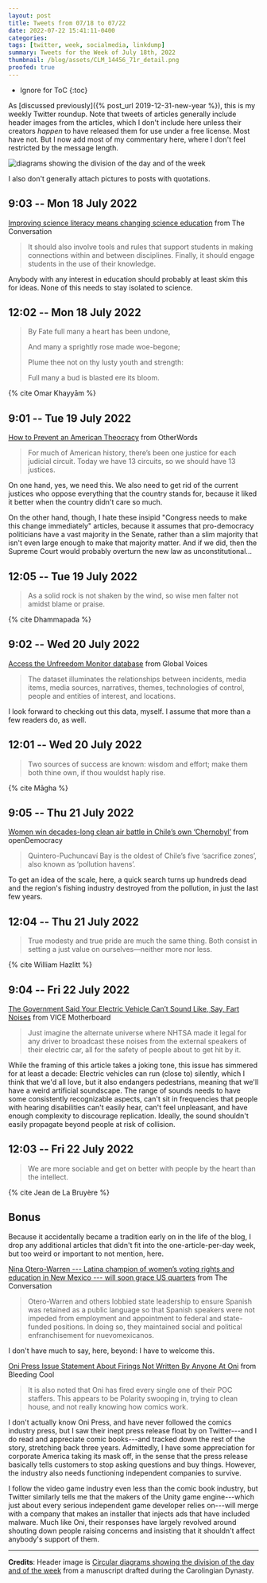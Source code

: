 ```yaml
---
layout: post
title: Tweets from 07/18 to 07/22
date: 2022-07-22 15:41:11-0400
categories:
tags: [twitter, week, socialmedia, linkdump]
summary: Tweets for the Week of July 18th, 2022
thumbnail: /blog/assets/CLM_14456_71r_detail.png
proofed: true
---
```


* Ignore for ToC
{:toc}

As [discussed previously]({% post_url 2019-12-31-new-year %}), this is my weekly Twitter roundup.  Note that tweets of articles generally include header images from the articles, which I don't include here unless their creators *happen* to have released them for use under a free license.  Most have not.  But I now add most of my commentary here, where I don't feel restricted by the message length.

![diagrams showing the division of the day and of the week](/blog/assets/CLM_14456_71r_detail.png "diagrams showing the division of the day and of the week")

I also don't generally attach pictures to posts with quotations.

## 9:03 -- Mon 18 July 2022

[<i class="fab fa-twitter-square"></i>](https://jcolag.github.io/twitter/1549016889145208832) [Improving science literacy means changing science education](https://theconversation.com/improving-science-literacy-means-changing-science-education-178291) from The Conversation

 > It should also involve tools and rules that support students in making connections within and between disciplines. Finally, it should engage students in the use of their knowledge.

Anybody with any interest in education should probably at least skim this for ideas.  None of this needs to stay isolated to science.

## 12:02 -- Mon 18 July 2022

[<i class="fab fa-twitter-square"></i>](https://jcolag.github.io/twitter/1549061935634718720)

 > By Fate full many a heart has been undone,
 >
 > And many a sprightly rose made woe-begone;
 >
 > Plume thee not on thy lusty youth and strength:
 >
 > Full many a bud is blasted ere its bloom.

{% cite Omar Khayyām %}

## 9:01 -- Tue 19 July 2022

[<i class="fab fa-twitter-square"></i>](https://jcolag.github.io/twitter/1549378773455212544) [How to Prevent an American Theocracy](https://otherwords.org/how-to-prevent-an-american-theocracy/) from OtherWords

 > For much of American history, there’s been one justice for each judicial circuit. Today we have 13 circuits, so we should have 13 justices.

On one hand, yes, we need this.  We also need to get rid of the current justices who oppose everything that the country stands for, because it liked it better when the country didn't care so much.

On the other hand, though, I hate these insipid "Congress needs to make this change immediately" articles, because it assumes that pro-democracy politicians have a vast majority in the Senate, rather than a slim majority that isn't even large enough to make that majority matter.  And if we did, then the Supreme Court would probably overturn the new law as unconstitutional...

## 12:05 -- Tue 19 July 2022

[<i class="fab fa-twitter-square"></i>](https://jcolag.github.io/twitter/1549425078730883076)

 > As a solid rock is not shaken by the wind, so wise men falter not amidst blame or praise.

{% cite Dhammapada %}

## 9:02 -- Wed 20 July 2022

[<i class="fab fa-twitter-square"></i>](https://jcolag.github.io/twitter/1549741413356736513) [Access the Unfreedom Monitor database](https://globalvoices.org/2022/07/14/access-the-unfreedom-monitor-database/) from Global Voices

 > The dataset illuminates the relationships between incidents, media items, media sources, narratives, themes, technologies of control, people and entities of interest, and locations.

I look forward to checking out this data, myself.  I assume that more than a few readers do, as well.

## 12:01 -- Wed 20 July 2022

[<i class="fab fa-twitter-square"></i>](https://jcolag.github.io/twitter/1549786459787317248)

 > Two sources of success are known: wisdom and effort; make them both thine own, if thou wouldst haply rise.

{% cite Māgha %}

## 9:05 -- Thu 21 July 2022

[<i class="fab fa-twitter-square"></i>](https://jcolag.github.io/twitter/1550104555966418944) [Women win decades-long clean air battle in Chile’s own ‘Chernobyl’](https://www.opendemocracy.net/en/5050/women-win-decades-long-clean-air-battle-in-chiles-own-chernobyl/) from openDemocracy

 > Quintero-Puchuncaví Bay is the oldest of Chile’s five ‘sacrifice zones’, also known as ‘pollution havens’.

To get an idea of the scale, here, a quick search turns up hundreds dead and the region's fishing industry destroyed from the pollution, in just the last few years.

## 12:04 -- Thu 21 July 2022

[<i class="fab fa-twitter-square"></i>](https://jcolag.github.io/twitter/1550149602791149573)

 > True modesty and true pride are much the same thing. Both consist in setting a just value on ourselves—neither more nor less.

{% cite William Hazlitt %}

## 9:04 -- Fri 22 July 2022

[<i class="fab fa-twitter-square"></i>](https://jcolag.github.io/twitter/1550466692190461953) [The Government Said Your Electric Vehicle Can’t Sound Like, Say, Fart Noises](https://www.vice.com/en/article/akegmb/the-government-said-your-electric-vehicle-cant-sound-like-say-fart-noises) from VICE Motherboard

 > Just imagine the alternate universe where NHTSA made it legal for any driver to broadcast these noises from the external speakers of their electric car, all for the safety of people about to get hit by it.

While the framing of this article takes a joking tone, this issue has simmered for at least a decade:  Electric vehicles can run (close to) silently, which I think that we'd all love, but it also endangers pedestrians, meaning that we'll have a weird artificial soundscape.  The range of sounds needs to have some consistently recognizable aspects, can't sit in frequencies that people with hearing disabilities can't easily hear, can't feel unpleasant, and have enough complexity to discourage replication.  Ideally, the sound shouldn't easily propagate beyond people at risk of collision.

## 12:03 -- Fri 22 July 2022

[<i class="fab fa-twitter-square"></i>](https://jcolag.github.io/twitter/1550511738948390923)

 > We are more sociable and get on better with people by the heart than the intellect.

{% cite Jean de La Bruyère %}

## Bonus

Because it accidentally became a tradition early on in the life of the blog, I drop any additional articles that didn't fit into the one-article-per-day week, but too weird or important to not mention, here.

<i class="fas fa-square"></i> [Nina Otero-Warren --- Latina champion of women’s voting rights and education in New Mexico --- will soon grace US quarters](https://theconversation.com/nina-otero-warren-latina-champion-of-womens-voting-rights-and-education-in-new-mexico-will-soon-grace-us-quarters-177311) from The Conversation

 > Otero-Warren and others lobbied state leadership to ensure Spanish was retained as a public language so that Spanish speakers were not impeded from employment and appointment to federal and state-funded positions. In doing so, they maintained social and political enfranchisement for nuevomexicanos.

I don't have much to say, here, beyond:  I have to welcome this.

<i class="fas fa-square"></i> [Oni Press Issue Statement About Firings Not Written By Anyone At Oni](https://bleedingcool.com/comics/oni-press-issue-statement-about-firings-not-written-by-anyone-at-oni/) from Bleeding Cool

 > It is also noted that Oni has fired every single one of their POC staffers. This appears to be Polarity swooping in, trying to clean house, and not really knowing how comics work.

I don't actually know Oni Press, and have never followed the comics industry press, but I saw their inept press release float by on Twitter---and I do read and appreciate comic books---and tracked down the rest of the story, stretching back three years.  Admittedly, I have some appreciation for corporate America taking its mask off, in the sense that the press release basically tells customers to stop asking questions and buy things.  However, the industry also needs functioning independent companies to survive.

I follow the video game industry even less than the comic book industry, but Twitter similarly tells me that the makers of the Unity game engine---which just about every serious independent game developer relies on---will merge with a company that makes an installer that injects ads that have included malware.  Much like Oni, their responses have largely revolved around shouting down people raising concerns and insisting that it shouldn't affect anybody's support of them.

* * *

**Credits**:  Header image is [Circular diagrams showing the division of the day and of the week](https://commons.wikimedia.org/wiki/File:CLM_14456_71r_detail.jpg) from a manuscript drafted during the Carolingian Dynasty.
